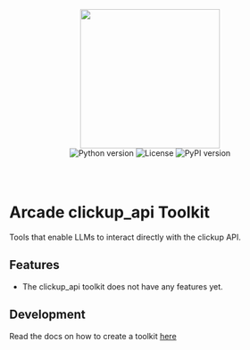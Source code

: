 <div style="display: flex; justify-content: center; align-items: center;">
  <img
    src="https://docs.arcade.dev/images/logo/arcade-logo.png"
    style="width: 250px;"
  >
</div>

<div style="display: flex; justify-content: center; align-items: center; margin-bottom: 8px;">
  <img src="https://img.shields.io/badge/python-3.10+-blue.svg" alt="Python version" style="margin: 0 2px;">
  <img src="https://img.shields.io/badge/license-MIT-green.svg" alt="License" style="margin: 0 2px;">
  <img src="https://img.shields.io/pypi/v/clickup_api" alt="PyPI version" style="margin: 0 2px;">
</div>


<br>
<br>

# Arcade clickup_api Toolkit
Tools that enable LLMs to interact directly with the clickup API.
## Features

- The clickup_api toolkit does not have any features yet.

## Development

Read the docs on how to create a toolkit [here](https://docs.arcade.dev/home/build-tools/create-a-toolkit)